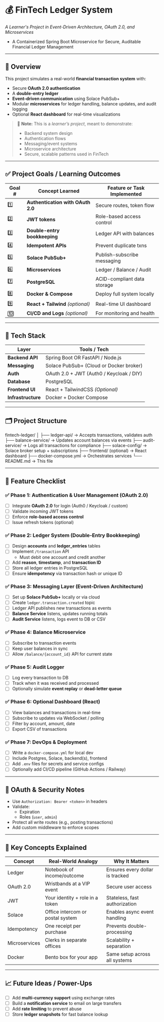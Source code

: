# 💰 FinTech Ledger System  
*A Learner's Project in Event-Driven Architecture, OAuth 2.0, and Microservices*
- A Containerized Spring Boot Microservice for Secure, Auditable Financial Ledger Management

---

## 📘 Overview

This project simulates a real-world **financial transaction system** with:
- Secure **OAuth 2.0 authentication**
- A **double-entry ledger**
- **Event-driven communication** using Solace PubSub+
- Modular **microservices** for ledger handling, balance updates, and audit logging
- Optional **React dashboard** for real-time visualizations

> 🧠 **Note:** This is a *learner’s project*, meant to demonstrate:
> - Backend system design
> - Authentication flows
> - Messaging/event systems
> - Microservice architecture
> - Secure, scalable patterns used in FinTech

---

## ✅ Project Goals / Learning Outcomes

| Goal # | Concept Learned                 | Feature or Task Implemented |
|--------|----------------------------------|------------------------------|
| 1️⃣     | **Authentication with OAuth 2.0** | Secure routes, token flow   |
| 2️⃣     | **JWT tokens**                  | Role-based access control    |
| 3️⃣     | **Double-entry bookkeeping**    | Ledger API with balances     |
| 4️⃣     | **Idempotent APIs**             | Prevent duplicate txns       |
| 5️⃣     | **Solace PubSub+**              | Publish-subscribe messaging |
| 6️⃣     | **Microservices**               | Ledger / Balance / Audit     |
| 7️⃣     | **PostgreSQL**                  | ACID-compliant data storage |
| 8️⃣     | **Docker & Compose**            | Deploy full system locally   |
| 9️⃣     | **React + Tailwind** *(optional)* | Real-time UI dashboard      |
| 🔟     | **CI/CD and Logs** *(optional)*  | For monitoring and health    |

---

## 🧱 Tech Stack

| Layer         | Tools / Tech                              |
|---------------|--------------------------------------------|
| **Backend API**   | Spring Boot OR FastAPI / Node.js            |
| **Messaging**     | Solace PubSub+ (Cloud or Docker broker)     |
| **Auth**          | OAuth 2.0 + JWT (Auth0 / Keycloak / DIY)    |
| **Database**      | PostgreSQL                                  |
| **Frontend UI**   | React + TailwindCSS *(Optional)*            |
| **Infrastructure**| Docker + Docker Compose                     |

---

## 🗂️ Project Structure
fintech-ledger/
│
├── ledger-api/ → Accepts transactions, validates auth
├── balance-service/ → Updates account balances via events
├── audit-service/ → Logs all transactions for compliance
├── solace-config/ → Solace broker setup + subscriptions
├── frontend/ (optional) → React dashboard
├── docker-compose.yml → Orchestrates services
└── README.md → This file



---

## 🧪 Feature Checklist

### ✅ Phase 1: Authentication & User Management (OAuth 2.0)
- [ ] Integrate **OAuth 2.0** for login (Auth0 / Keycloak / custom)
- [ ] Validate incoming JWT tokens
- [ ] Enforce **role-based access control**
- [ ] Issue refresh tokens (optional)

### ✅ Phase 2: Ledger System (Double-Entry Bookkeeping)
- [ ] Design **accounts** and **ledger_entries** tables
- [ ] Implement `/transaction` API
  - Must debit one account and credit another
- [ ] Add **reason**, **timestamp**, and **transaction ID**
- [ ] Store all ledger entries in PostgreSQL
- [ ] Ensure **idempotency** via transaction hash or unique ID

### ✅ Phase 3: Messaging Layer (Event-Driven Architecture)
- [ ] Set up **Solace PubSub+** locally or via cloud
- [ ] Create `ledger.transaction.created` topic
- [ ] Ledger API publishes new transactions as events
- [ ] **Balance Service** listens, updates running totals
- [ ] **Audit Service** listens, logs event to DB or CSV

### ✅ Phase 4: Balance Microservice
- [ ] Subscribe to transaction events
- [ ] Keep user balances in sync
- [ ] Allow `/balance/{account_id}` API for current state

### ✅ Phase 5: Audit Logger
- [ ] Log every transaction to DB
- [ ] Track when it was received and processed
- [ ] Optionally simulate **event replay** or **dead-letter queue**

### ✅ Phase 6: Optional Dashboard (React)
- [ ] View balances and transactions in real-time
- [ ] Subscribe to updates via WebSocket / polling
- [ ] Filter by account, amount, date
- [ ] Export CSV of transactions

### ✅ Phase 7: DevOps & Deployment
- [ ] Write a `docker-compose.yml` for local dev
- [ ] Include Postgres, Solace, backend(s), frontend
- [ ] Add `.env` files for secrets and service configs
- [ ] Optionally add CI/CD pipeline (GitHub Actions / Railway)

---

## 🔐 OAuth & Security Notes

- Use `Authorization: Bearer <token>` in headers
- Validate:
  - Expiration
  - Roles (`user`, `admin`)
- Protect all write routes (e.g., posting transactions)
- Add custom middleware to enforce scopes

---

## 🧠 Key Concepts Explained

| Concept      | Real-World Analogy                 | Why It Matters                   |
|--------------|-------------------------------------|----------------------------------|
| Ledger       | Notebook of income/outcome         | Ensures every dollar is tracked |
| OAuth 2.0    | Wristbands at a VIP event           | Secure user access               |
| JWT          | Your identity + role in a token     | Stateless, fast authorization    |
| Solace       | Office intercom or postal system    | Enables async event handling     |
| Idempotency  | One receipt per purchase            | Prevents double-processing       |
| Microservices| Clerks in separate offices          | Scalability + separation         |
| Docker       | Bento box for your app              | Same setup across all systems    |

---

## 📈 Future Ideas / Power-Ups

- [ ] Add **multi-currency support** using exchange rates
- [ ] Build a **notification service** to email on large transfers
- [ ] Add **rate limiting** to prevent abuse
- [ ] Store **ledger snapshots** for fast balance lookup
